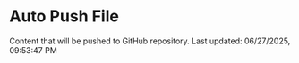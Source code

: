 # Auto Push File

Content that will be pushed to GitHub repository.
Last updated: 06/27/2025, 09:53:47 PM